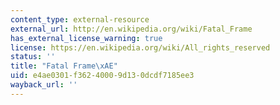 ```yaml
---
content_type: external-resource
external_url: http://en.wikipedia.org/wiki/Fatal_Frame
has_external_license_warning: true
license: https://en.wikipedia.org/wiki/All_rights_reserved
status: ''
title: "Fatal Frame\xAE"
uid: e4ae0301-f362-4000-9d13-0dcdf7185ee3
wayback_url: ''
---
```

